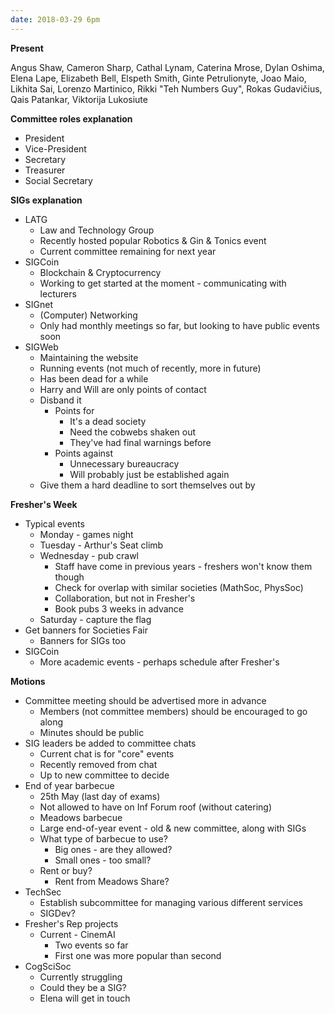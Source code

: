 ```yaml
---
date: 2018-03-29 6pm
---
```

**Present**

Angus Shaw, Cameron Sharp, Cathal Lynam, Caterina Mrose, Dylan Oshima, Elena Lape, Elizabeth Bell, Elspeth Smith, Ginte Petrulionyte, Joao Maio, Likhita Sai, Lorenzo Martinico, Rikki &quot;Teh Numbers Guy&quot;, Rokas Gudavičius, Qais Patankar, Viktorija Lukosiute

**Committee roles explanation**

- President
- Vice-President
- Secretary
- Treasurer
- Social Secretary

**SIGs explanation**

- LATG
  - Law and Technology Group
  - Recently hosted popular Robotics &amp; Gin &amp; Tonics event
  - Current committee remaining for next year
- SIGCoin
  - Blockchain &amp; Cryptocurrency
  - Working to get started at the moment - communicating with lecturers
- SIGnet
  - (Computer) Networking
  - Only had monthly meetings so far, but looking to have public events soon
- SIGWeb
  - Maintaining the website
  - Running events (not much of recently, more in future)
  - Has been dead for a while
  - Harry and Will are only points of contact
  - Disband it
    - Points for
      - It&#39;s a dead society
      - Need the cobwebs shaken out
      - They&#39;ve had final warnings before
    - Points against
      - Unnecessary bureaucracy
      - Will probably just be established again
  - Give them a hard deadline to sort themselves out by

**Fresher&#39;s Week**

- Typical events
  - Monday - games night
  - Tuesday - Arthur&#39;s Seat climb
  - Wednesday - pub crawl
    - Staff have come in previous years - freshers won&#39;t know them though
    - Check for overlap with similar societies (MathSoc, PhysSoc)
    - Collaboration, but not in Fresher&#39;s
    - Book pubs 3 weeks in advance
  - Saturday - capture the flag
- Get banners for Societies Fair
  - Banners for SIGs too
- SIGCoin
  - More academic events - perhaps schedule after Fresher&#39;s

**Motions**

- Committee meeting should be advertised more in advance
  - Members (not committee members) should be encouraged to go along
  - Minutes should be public
- SIG leaders be added to committee chats
  - Current chat is for &quot;core&quot; events
  - Recently removed from chat
  - Up to new committee to decide
- End of year barbecue
  - 25th May (last day of exams)
  - Not allowed to have on Inf Forum roof (without catering)
  - Meadows barbecue
  - Large end-of-year event - old &amp; new committee, along with SIGs
  - What type of barbecue to use?
    - Big ones - are they allowed?
    - Small ones - too small?
  - Rent or buy?
    - Rent from Meadows Share?
- TechSec
  - Establish subcommittee for managing various different services
  - SIGDev?
- Fresher&#39;s Rep projects
  - Current - CinemAI
    - Two events so far
    - First one was more popular than second
- CogSciSoc
  - Currently struggling
  - Could they be a SIG?
  - Elena will get in touch
